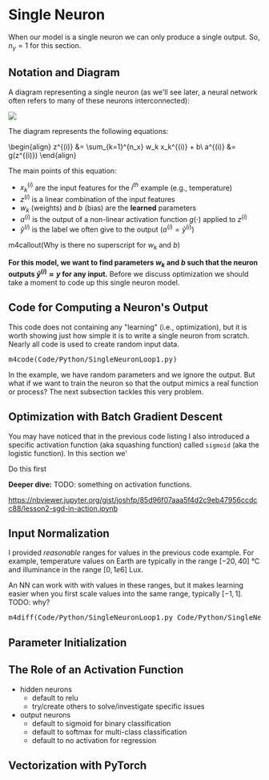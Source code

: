 # Single Neuron

When our model is a single neuron we can only produce a single output. So, $n_y=1$ for this section.

## Notation and Diagram

A diagram representing a single neuron (as we'll see later, a neural network often refers to many of these neurons interconnected):

![](img/Neuron.svg)

The diagram represents the following equations:

\begin{align}
z^{(i)} &= \sum_{k=1}^{n_x} w_k x_k^{(i)} + b\\
a^{(i)} &= g(z^{(i)})
\end{align}

The main points of this equation:

- $x_k^{(i)}$ are the input features for the $i^{th}$ example (e.g., temperature)
- $z^{(i)}$ is a linear combination of the input features
- $w_k$ (weights) and $b$ (bias) are the **learned** parameters
- $a^{(i)}$ is the output of a non-linear activation function $g(\mathord{\cdot})$ applied to $z^{(i)}$
- $\hat y^{(i)}$ is the label we often give to the output ($a^{(i)} = \hat y^{(i)}$)

m4callout(Why is there no superscript for $w_k$ and $b$)

**For this model, we want to find parameters $w_k$ and $b$ such that the neuron outputs $\hat y^{(i)} \approx y$ for any input.** Before we discuss optimization we should take a moment to code up this single neuron model.

## Code for Computing a Neuron's Output

This code does not containing any "learning" (i.e., optimization), but it is worth showing just how simple it is to write a single neuron from scratch. Nearly all code is used to create random input data.

<div class="code-highlight">
<pre>
m4code(Code/Python/SingleNeuronLoop1.py)
</pre>
</div>

In the example, we have random parameters and we ignore the output. But what if we want to train the neuron so that the output mimics a real function or process? The next subsection tackles this very problem.

## Optimization with Batch Gradient Descent

You may have noticed that in the previous code listing I also introduced a specific activation function (aka squashing function) called `sigmoid` (aka the logistic function). In this section we'

Do this first

**Deeper dive:** TODO: something on activation functions.

https://nbviewer.jupyter.org/gist/joshfp/85d96f07aaa5f4d2c9eb47956ccdcc88/lesson2-sgd-in-action.ipynb

## Input Normalization

I provided *reasonable* ranges for values in the previous code example. For example, temperature values on Earth are typically in the range $[-20, 40]$ °C and illuminance in the range $[0, 1e6]$ Lux.

An NN can work with with values in these ranges, but it makes learning easier when you first scale values into the same range, typically $[-1, 1]$. TODO: why?

<div class="code-highlight">
<pre>
m4diff(Code/Python/SingleNeuronLoop1.py Code/Python/SingleNeuronLoop2.py)
</pre>
</div>

## Parameter Initialization

<!-- TODO: why can we start b at 0 by not w? -->

## The Role of an Activation Function

- hidden neurons
    + default to relu
    + try/create others to solve/investigate specific issues
- output neurons
    + default to sigmoid for binary classification
    + default to softmax for multi-class classification
    + default to no activation for regression

## Vectorization with PyTorch
